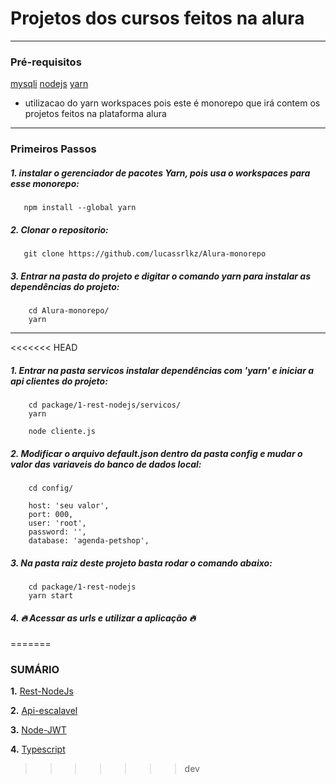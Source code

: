 # Projetos dos cursos feitos na alura
---
### Pré-requisitos

[mysqli](https://dev.mysql.com/downloads/)
[nodejs](https://nodejs.org/en/download/)
[yarn](https://classic.yarnpkg.com/lang/en/docs/install/#windows-stable)

* utilizacao do yarn workspaces pois este é monorepo que irá contem os projetos feitos na plataforma alura
---
### Primeiros Passos

##### 1. instalar o gerenciador de pacotes Yarn, pois usa o workspaces para esse monorepo:
   
```
   npm install --global yarn
```

##### 2. Clonar o repositorio:

```
   git clone https://github.com/lucassrlkz/Alura-monorepo
```

##### 3. Entrar na pasta do projeto e digitar o comando **yarn** para instalar as dependências do projeto:

```
    cd Alura-monorepo/
    yarn
```
---

<<<<<<< HEAD
##### 1. Entrar na pasta servicos instalar dependências com 'yarn' e iniciar a api clientes do projeto:

```
    cd package/1-rest-nodejs/servicos/
    yarn

    node cliente.js
```

##### 2. Modificar o arquivo default.json dentro da pasta config e mudar o valor das variaveis do banco de dados local:
   
```
    cd config/

    host: 'seu valor',
	port: 000,
	user: 'root',
	password: '',
	database: 'agenda-petshop',
```

##### 3. Na pasta raiz deste projeto basta rodar o comando abaixo:

```
    cd package/1-rest-nodejs
    yarn start
```

##### 4. 🔥 Acessar as urls e utilizar a aplicação 🔥
=======
### SUMÁRIO

**1.** [Rest-NodeJs](/package/1-rest-nodejs/README.md)

**2.** [Api-escalavel](/package/2-api-escalavel/README.md)

**3.** [Node-JWT](/package/3-node-jwt/README.md) 

**4.** [Typescript]()
>>>>>>> dev
